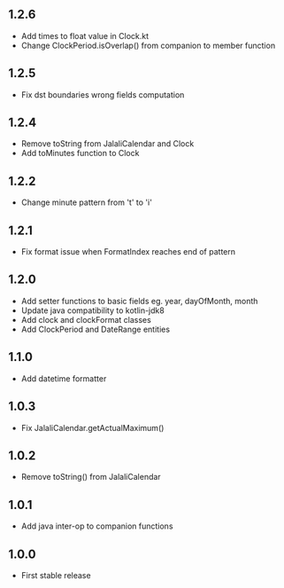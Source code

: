 ## 1.2.6
- Add times to float value in Clock.kt
- Change ClockPeriod.isOverlap() from companion to member function
## 1.2.5
- Fix dst boundaries wrong fields computation
## 1.2.4
- Remove toString from JalaliCalendar and Clock
- Add toMinutes function to Clock
## 1.2.2
- Change minute pattern from 't' to 'i'
## 1.2.1
- Fix format issue when FormatIndex reaches end of pattern
## 1.2.0
- Add setter functions to basic fields eg. year, dayOfMonth, month
- Update java compatibility to kotlin-jdk8
- Add clock and clockFormat classes
- Add ClockPeriod and DateRange entities
## 1.1.0
- Add datetime formatter
## 1.0.3
- Fix JalaliCalendar.getActualMaximum()
## 1.0.2
- Remove toString() from JalaliCalendar
## 1.0.1
- Add java inter-op to companion functions
## 1.0.0
- First stable release